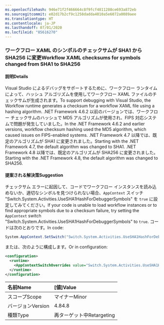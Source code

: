 ```yaml
---
ms.openlocfilehash: 946e71f2f466664c8f9fcf4811288ce693a872eb
ms.sourcegitcommit: e02d17b2cf9c1258dadda4810a5e6072a0089aee
ms.translationtype: HT
ms.contentlocale: ja-JP
ms.lasthandoff: 07/01/2020
ms.locfileid: "85616270"
---
```

### <a name="workflow-xaml-checksums-for-symbols-changed-from-sha1-to-sha256"></a><span data-ttu-id="8452e-101">ワークフロー XAML のシンボルのチェックサムが SHA1 から SHA256 に変更</span><span class="sxs-lookup"><span data-stu-id="8452e-101">Workflow XAML checksums for symbols changed from SHA1 to SHA256</span></span>

#### <a name="details"></a><span data-ttu-id="8452e-102">説明</span><span class="sxs-lookup"><span data-stu-id="8452e-102">Details</span></span>

<span data-ttu-id="8452e-103">Visual Studio によるデバッグをサポートするために、ワークフロー ランタイムによって、ハッシュ アルゴリズムを使用してワークフロー XAML ファイルのチェックサムが生成されます。</span><span class="sxs-lookup"><span data-stu-id="8452e-103">To support debugging with Visual Studio, the Workflow runtime generates a checksum for a workflow XAML file using a hashing algorithm.</span></span> <span data-ttu-id="8452e-104">.NET Framework 4.6.2 以前のバージョンでは、ワークフロー チェックサムのハッシュで MD5 アルゴリズムが使用され、FIPS 対応システムで問題が発生していました。</span><span class="sxs-lookup"><span data-stu-id="8452e-104">In the .NET Framework 4.6.2 and earlier versions, workflow checksum hashing used the MD5 algorithm, which caused issues on FIPS-enabled systems.</span></span> <span data-ttu-id="8452e-105">.NET Framework 4.7 以降では、既定のアルゴリズムが SHA1 に変更されました。</span><span class="sxs-lookup"><span data-stu-id="8452e-105">Starting with the .NET Framework 4.7, the default algorithm was changed to SHA1.</span></span> <span data-ttu-id="8452e-106">.NET Framework 4.8 以降では、既定のアルゴリズムが SHA256 に変更されました。</span><span class="sxs-lookup"><span data-stu-id="8452e-106">Starting with the .NET Framework 4.8, the default algorithm was changed to SHA256.</span></span>

#### <a name="suggestion"></a><span data-ttu-id="8452e-107">提案される解決策</span><span class="sxs-lookup"><span data-stu-id="8452e-107">Suggestion</span></span>

<span data-ttu-id="8452e-108">チェックサム エラーに起因して、コードでワークフロー インスタンスを読み込めないか、適切なシンボルを見つけられない場合、`AppContext` スイッチ "Switch.System.Activities.UseSHA1HashForDebuggerSymbols" を `true` に設定してみてください。</span><span class="sxs-lookup"><span data-stu-id="8452e-108">If your code is unable to load workflow instances or to find appropriate symbols due to a checksum failure, try setting the `AppContext` switch "Switch.System.Activities.UseSHA1HashForDebuggerSymbols" to `true`.</span></span> <span data-ttu-id="8452e-109">コードは次のとおりです。</span><span class="sxs-lookup"><span data-stu-id="8452e-109">In code:</span></span>

```csharp
System.AppContext.SetSwitch("Switch.System.Activities.UseSHA1HashForDebuggerSymbols", true);
```

<span data-ttu-id="8452e-110">または、次のように構成します。</span><span class="sxs-lookup"><span data-stu-id="8452e-110">Or in configuration:</span></span>

```xml
<configuration>
  <runtime>
    <AppContextSwitchOverrides value="Switch.System.Activities.UseSHA1HashForDebuggerSymbols=true" />
  </runtime>
</configuration>
```

| <span data-ttu-id="8452e-111">名前</span><span class="sxs-lookup"><span data-stu-id="8452e-111">Name</span></span>    | <span data-ttu-id="8452e-112">[値]</span><span class="sxs-lookup"><span data-stu-id="8452e-112">Value</span></span>       |
|:--------|:------------|
| <span data-ttu-id="8452e-113">スコープ</span><span class="sxs-lookup"><span data-stu-id="8452e-113">Scope</span></span>   | <span data-ttu-id="8452e-114">マイナー</span><span class="sxs-lookup"><span data-stu-id="8452e-114">Minor</span></span>       |
| <span data-ttu-id="8452e-115">バージョン</span><span class="sxs-lookup"><span data-stu-id="8452e-115">Version</span></span> | <span data-ttu-id="8452e-116">4.8</span><span class="sxs-lookup"><span data-stu-id="8452e-116">4.8</span></span>         |
| <span data-ttu-id="8452e-117">種類</span><span class="sxs-lookup"><span data-stu-id="8452e-117">Type</span></span>    | <span data-ttu-id="8452e-118">再ターゲット中</span><span class="sxs-lookup"><span data-stu-id="8452e-118">Retargeting</span></span> |
